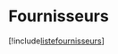 # Fournisseurs

[!include[listefournisseurs](fournisseurs.listefournisseurs.autogen.md)]























































































































